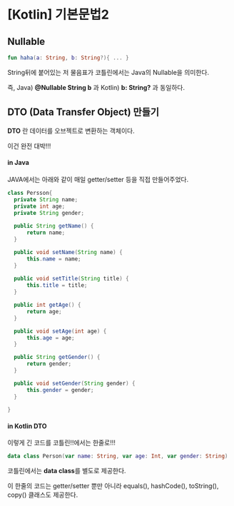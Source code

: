 # [Kotlin] 기본문법2

## Nullable

```kotlin
fun haha(a: String, b: String?){ ... }
```

String뒤에 붙어있는 저 물음표가 코틀린에서는 Java의 Nullable을 의미한다.

즉, Java) **@Nullable String b** 과 Kotlin) **b: String?** 과 동일하다.



## DTO (Data Transfer Object) 만들기

**DTO** 란 데이터를 오브젝트로 변환하는 객체이다. 

이건 완전 대박!!!

#### in Java

JAVA에서는 아래와 같이 매일 getter/setter 등을 직접 만들어주었다.

```java
class Persson{
  private String name;
  private int age;
  private String gender;
  
  public String getName() {
      return name;
  }

  public void setName(String name) {
      this.name = name;
  }
  
  public void setTitle(String title) {
      this.title = title;
  }

  public int getAge() {
      return age;
  }

  public void setAge(int age) {
      this.age = age;
  }

  public String getGender() {
      return gender;
  }

  public void setGender(String gender) {
      this.gender = gender;
  }
  
}
```



#### in Kotlin DTO

이렇게 긴 코드를 코틀린!!에서는 한줄로!!!

```kotlin
data class Person(var name: String, var age: Int, var gender: String)
```

코틀린에서는 **data class**를 별도로 제공한다. 

이 한줄의 코드는 getter/setter 뿐만 아니라 equals(), hashCode(), toString(), copy() 클래스도 제공한다.

